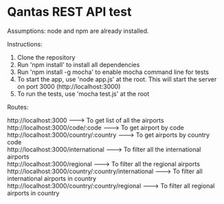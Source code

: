 # Qantas REST API test

Assumptions: node and npm are already installed.

Instructions:  
1. Clone the repository  
2. Run 'npm install' to install all dependencies  
3. Run 'npm install -g mocha' to enable mocha command line for tests  
4. To start the app, use 'node app.js' at the root. This will start the server on port 3000 (http://localhost:3000)  
5. To run the tests, use 'mocha test.js' at the root  

Routes:

http://localhost:3000                                 ---> To get list of all the airports  
http://localhost:3000/code/:code                      ---> To get airport by code  
http://localhost:3000/country/:country                ---> To get airports by country code  
http://localhost:3000/international                   ---> To filter all the international airports  
http://localhost:3000/regional                        ---> To filter all the regional airports  
http://localhost:3000/country/:country/international  ---> To filter all international airports in country  
http://localhost:3000/country/:country/regional       ---> To filter all regional airports in country  
